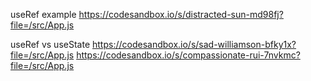 
useRef example
https://codesandbox.io/s/distracted-sun-md98fj?file=/src/App.js



useRef vs useState
https://codesandbox.io/s/sad-williamson-bfky1x?file=/src/App.js
https://codesandbox.io/s/compassionate-rui-7nvkmc?file=/src/App.js
